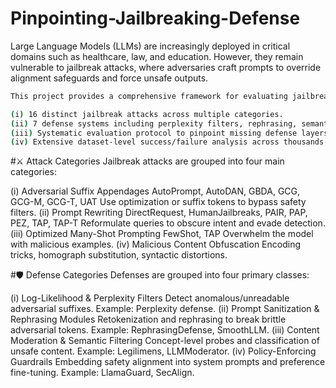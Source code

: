 # Pinpointing-Jailbreaking-Defense
Large Language Models (LLMs) are increasingly deployed in critical domains such as healthcare, law, and education. However, they remain vulnerable to jailbreak attacks, where adversaries craft prompts to override alignment safeguards and force unsafe outputs.
```bash
This project provides a comprehensive framework for evaluating jailbreak attacks and defenses, combining:

(i) 16 distinct jailbreak attacks across multiple categories.
(ii) 7 defense systems including perplexity filters, rephrasing, semantic moderation, and policy guardrails.
(iii) Systematic evaluation protocol to pinpoint missing defense layers.
(iv) Extensive dataset-level success/failure analysis across thousands of adversarial queries.
```
#⚔️ Attack Categories
Jailbreak attacks are grouped into four main categories:

(i) Adversarial Suffix Appendages
  AutoPrompt, AutoDAN, GBDA, GCG, GCG-M, GCG-T, UAT
  Use optimization or suffix tokens to bypass safety filters.
(ii) Prompt Rewriting
  DirectRequest, HumanJailbreaks, PAIR, PAP, PEZ, TAP, TAP-T
  Reformulate queries to obscure intent and evade detection.
(iii) Optimized Many-Shot Prompting
  FewShot, TAP
  Overwhelm the model with malicious examples.
(iv) Malicious Content Obfuscation
  Encoding tricks, homograph substitution, syntactic distortions.

#🛡️ Defense Categories
Defenses are grouped into four primary classes:

(i) Log-Likelihood & Perplexity Filters
  Detect anomalous/unreadable adversarial suffixes.
  Example: Perplexity defense.
(ii) Prompt Sanitization & Rephrasing Modules
  Retokenization and rephrasing to break brittle adversarial tokens.
  Example: RephrasingDefense, SmoothLLM.
(iii) Content Moderation & Semantic Filtering
  Concept-level probes and classification of unsafe content.
  Example: Legilimens, LLMModerator.
(iv) Policy-Enforcing Guardrails
  Embedding safety alignment into system prompts and preference fine-tuning.
  Example: LlamaGuard, SecAlign.

  
